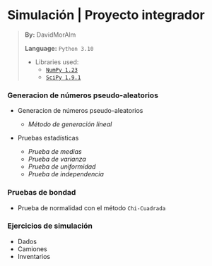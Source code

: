 
# **Simulación | Proyecto integrador**

> __By:__ DavidMorAlm
>
> __Language:__ `Python 3.10`
>
> - Libraries used:
>   - [`NumPy 1.23`](https://numpy.org/)
>   - [`SciPy 1.9.1`](https://scipy.org/)

### **Generacion de números pseudo-aleatorios**

* Generacion de números pseudo-aleatorios
    * *Método de generación lineal*

* Pruebas estadísticas
    * *Prueba de medias*
    * *Prueba de varianza*
    * *Prueba de uniformidad*
    * *Prueba de independencia*

### **Pruebas de bondad**

* Prueba de normalidad con el método `Chi-Cuadrada`

### **Ejercicios de simulación**

* Dados
* Camiones
* Inventarios